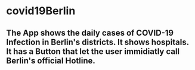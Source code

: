# covid19Berlin
 
 ## The App shows the daily cases of COVID-19 Infection in Berlin's districts. It shows hospitals. It has a Button that let the user immidiatly call Berlin's official Hotline.    
 

